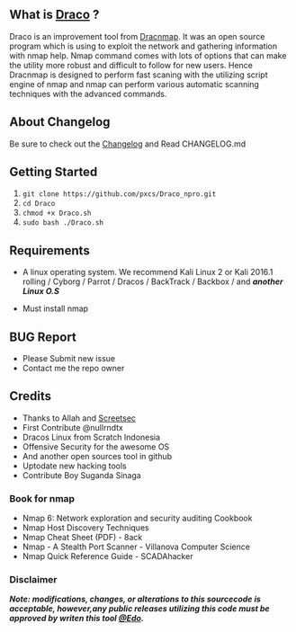 ## What is [Draco](https://github.com/pxcs/Draco_npro/) ?

Draco is an improvement tool from [Dracnmap](https://github.com/screetsec/Dracnmap). It was an open source program which is using to exploit the network and gathering information with nmap help.
Nmap command comes with lots of options that can make the utility more robust and difficult to follow for new users.
Hence Dracnmap is designed to perform fast scaning with the utilizing script engine of nmap and nmap can perform various automatic scanning techniques with the advanced commands.

## About Changelog
Be sure to check out the [Changelog](https://github.com/pxcs/Draco_npro/tree/main/output) and Read CHANGELOG.md

## Getting Started
1. ```git clone https://github.com/pxcs/Draco_npro.git```
2. ```cd Draco```
3. ```chmod +x Draco.sh ```
3. ```sudo bash ./Draco.sh ```

## Requirements

- A linux operating system. We recommend Kali Linux 2 or Kali 2016.1 rolling / Cyborg / Parrot / Dracos / BackTrack / Backbox / and ***another Linux O.S***

- Must install nmap 

## BUG Report
- Please Submit new issue 
- Contact me the repo owner

## Credits

- Thanks to Allah and [Screetsec](https://github.com/screetsec)
- First Contribute @nullrndtx  
- Dracos Linux from Scratch Indonesia
- Offensive Security for the awesome OS
- And another open sources tool in github
- Uptodate new hacking tools
- Contribute Boy Suganda Sinaga

### Book for nmap

- Nmap 6: Network exploration and security auditing Cookbook
- Nmap Host Discovery Techniques
- Nmap Cheat Sheet (PDF) - 8ack
- Nmap - A Stealth Port Scanner - Villanova Computer Science
- Nmap Quick Reference Guide - SCADAhacker

### Disclaimer

***Note: modifications, changes, or alterations to this sourcecode is acceptable, however,any public releases utilizing this code must be approved by writen this tool [@Edo](https://github.com/screetsec).***
